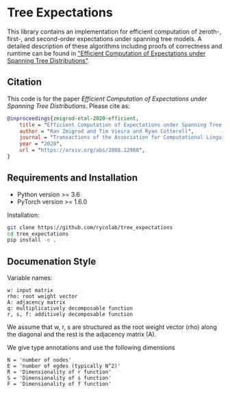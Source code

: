 # Tree Expectations
This library contains an implementation for efficient
computation of zeroth-, first-, and second-order expectations
under spanning tree models.
A detailed description of these algorithms including proofs of correctness and rumtime can be found in
["Efficient Computation of Expectations under Spanning Tree Distributions"](https://arxiv.org/abs/2008.12988).


## Citation

This code is for the paper _Efficient Computation of Expectations under Spanning Tree Distributions_. Please cite as:

```bibtex
@inproceedings{zmigrod-etal-2020-efficient,
    title = "Efficient Computation of Expectations under Spanning Tree Distributions",
    author = "Ran Zmigrod and Tim Vieira and Ryan Cotterell",
    journal = "Transactions of the Association for Computational Linguistics",
    year = "2020",
    url = "https://arxiv.org/abs/2008.12988",
}
```

## Requirements and Installation

* Python version >= 3.6
* PyTorch version >= 1.6.0

Installation:
```bash
git clone https://github.com/rycolab/tree_expectations
cd tree_expectations
pip install -e .
```

## Documenation Style
Variable names:

    w: input matrix
    rho: root weight vector
    A: adjacency matrix
    q: multiplicatively decomposable function
    r, s, f: additively decomposable function

We assume that w, r, s are structured as the root weight vector (rho)
along the diagonal and the rest is the adjacency matrix (A).

We give type annotations and use the following dimensions

    N = 'number of nodes'
    E = 'number of egdes (typically N^2)'
    R = 'Dimensionality of r function'
    S = 'Dimensionality of s function'
    F = 'Dimensionality of f function'